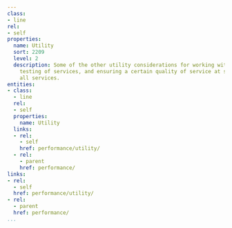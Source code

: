 ```yaml
---
class:
- line
rel:
- self
properties:
  name: Utility
  sort: 2209
  level: 2
  description: Some of the other utility considerations for working with the performance
    testing of services, and ensuring a certain quality of service at scale across
    all services.
entities:
- class:
  - line
  rel:
  - self
  properties:
    name: Utility
  links:
  - rel:
    - self
    href: performance/utility/
  - rel:
    - parent
    href: performance/
links:
- rel:
  - self
  href: performance/utility/
- rel:
  - parent
  href: performance/
...
```

